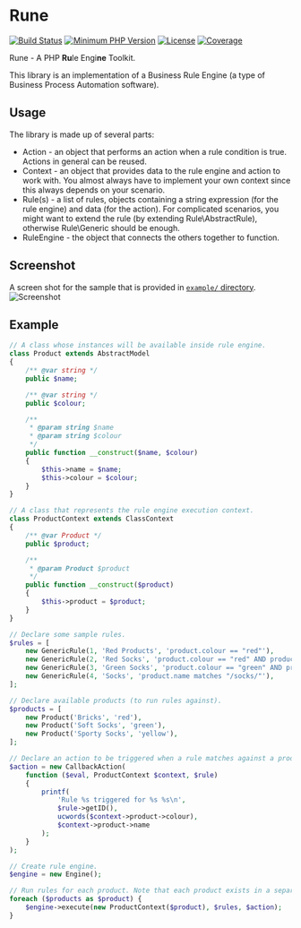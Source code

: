 Rune
====

[![Build Status](https://img.shields.io/travis/uuf6429/rune.svg)](https://travis-ci.com/uuf6429/rune)
[![Minimum PHP Version](https://img.shields.io/badge/php-%3E%3D%205.5-8892BF.svg?style=flat-square)](https://php.net/)
[![License](https://img.shields.io/badge/license-MIT-blue.svg)](https://raw.githubusercontent.com/uuf6429/nice_r/master/LICENSE)
[![Coverage](https://img.shields.io/codecov/c/token/Bu2nK2Kq77/github/uuf6429/rune.svg)](https://codecov.io/github/uuf6429/rune?branch=master)

Rune - A PHP <b>Ru</b>le Engi<b>ne</b> Toolkit.

This library is an implementation of a Business Rule Engine (a type of Business Process Automation software).

Usage
-----

The library is made up of several parts:

- Action - an object that performs an action when a rule condition is true. Actions in general can be reused.
- Context - an object that provides data to the rule engine and action to work with.
  You almost always have to implement your own context since this always depends on your scenario.
- Rule(s) - a list of rules, objects containing a string expression (for the rule engine) and data (for the action).
  For complicated scenarios, you might want to extend the rule (by extending Rule\AbstractRule), otherwise Rule\Generic should be enough.
- RuleEngine - the object that connects the others together to function.

Screenshot
----------

A screen shot for the sample that is provided in [`example/` directory](https://github.com/uuf6429/rune/tree/master/example).
![Screenshot](http://i.imgur.com/UxOsE54.png)

Example
-------

```php
// A class whose instances will be available inside rule engine.
class Product extends AbstractModel
{
	/** @var string */
	public $name;

	/** @var string */
	public $colour;

	/**
     * @param string $name
     * @param string $colour
     */
	public function __construct($name, $colour)
	{
		$this->name = $name;
		$this->colour = $colour;
	}
}

// A class that represents the rule engine execution context.
class ProductContext extends ClassContext
{
	/** @var Product */
	public $product;

	/**
     * @param Product $product
     */
	public function __construct($product)
	{
		$this->product = $product;
	}
}

// Declare some sample rules.
$rules = [
	new GenericRule(1, 'Red Products', 'product.colour == "red"'),
	new GenericRule(2, 'Red Socks', 'product.colour == "red" AND product.name matches "/socks/"'),
	new GenericRule(3, 'Green Socks', 'product.colour == "green" AND product.name matches "/socks/"'),
	new GenericRule(4, 'Socks', 'product.name matches "/socks/"'),
];

// Declare available products (to run rules against).
$products = [
	new Product('Bricks', 'red'),
	new Product('Soft Socks', 'green'),
	new Product('Sporty Socks', 'yellow'),
];

// Declare an action to be triggered when a rule matches against a product.
$action = new CallbackAction(
	function ($eval, ProductContext $context, $rule)
	{
		printf(
			'Rule %s triggered for %s %s\n',
			$rule->getID(),
			ucwords($context->product->colour),
			$context->product->name
		);
	}
);

// Create rule engine.
$engine = new Engine();

// Run rules for each product. Note that each product exists in a separate context.
foreach ($products as $product) {
	$engine->execute(new ProductContext($product), $rules, $action);
}
```
